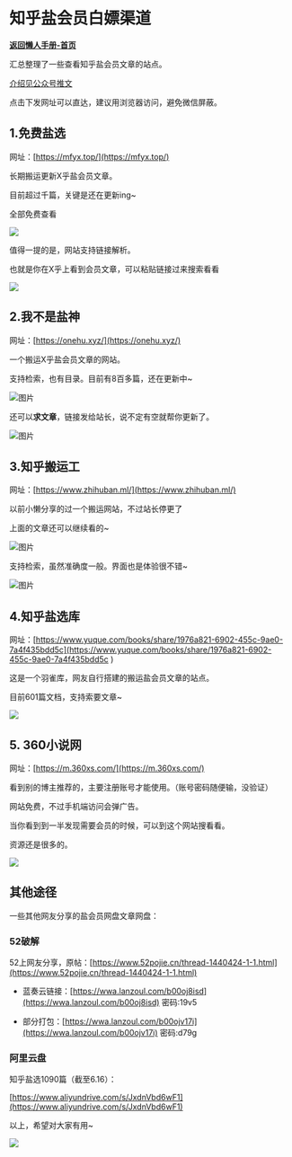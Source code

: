 # 知乎盐会员白嫖渠道

[**返回懒人手册-首页**](/README.md)

汇总整理了一些查看知乎盐会员文章的站点。

[介绍见公众号推文](https://mp.weixin.qq.com/s/X5tNAmwMPeP8e-uH-WP_ew)

点击下发网址可以直达，建议用浏览器访问，避免微信屏蔽。

## 1.免费盐选

网址：[https://mfyx.top/](https://mfyx.top/)

长期搬运更新X乎盐会员文章。

目前超过千篇，关键是还在更新ing~

全部免费查看

![](https://mmbiz.qpic.cn/sz_mmbiz_gif/ociaaribHd5ofSkslQFib66stYt1XxJtYRPZAnejz1mLPWNz2qvUJMuA9yMlpNgVG1h00fgzFsGXIqHssozaEMYibQ/640?wx_fmt=gif&wxfrom=5&wx_lazy=1&wx_co=1)

值得一提的是，网站支持链接解析。

也就是你在X乎上看到会员文章，可以粘贴链接过来搜索看看

![](https://mmbiz.qpic.cn/sz_mmbiz_gif/ociaaribHd5ofSkslQFib66stYt1XxJtYRPzpUDDbEibhXtpGquxH8RHqAPSBKEDmqaDcNOYHutROSaIdpMiaGh67EA/640?wx_fmt=gif&wxfrom=5&wx_lazy=1&wx_co=1)

## 2.我不是盐神

网址：[https://onehu.xyz/](https://onehu.xyz/)

一个搬运X乎盐会员文章的网站。

支持检索，也有目录。目前有8百多篇，还在更新中~

![图片](https://mmbiz.qpic.cn/sz_mmbiz_gif/ociaaribHd5ofSkslQFib66stYt1XxJtYRPMeb1pleBvGM9OvzotVQ78lyrFUZHJ3kialwW069WYWeh1ia2Q9P28rFg/640?wx_fmt=gif&wxfrom=5&wx_lazy=1&wx_co=1)

还可以**求文章**，链接发给站长，说不定有空就帮你更新了。

![图片](https://mmbiz.qpic.cn/mmbiz_png/Rmd3GnW8BRvAXTrpbVCv8aeicBGibZ5kB67KV0icZXBoLdOmOKswr7K75TJO8fhqiarUtiazrm4XkmDekIs8ibtMbZ7A/640?wx_fmt=png&wxfrom=5&wx_lazy=1&wx_co=1)



## 3.知乎搬运工

网址：[https://www.zhihuban.ml/](https://www.zhihuban.ml/)

以前小懒分享的过一个搬运网站，不过站长停更了

上面的文章还可以继续看的~

![图片](https://mmbiz.qpic.cn/sz_mmbiz_gif/ociaaribHd5ofSkslQFib66stYt1XxJtYRPOv0ZxGoG2KbYPvg3wuWump94y7zTuKKwlUB41DEyNOSx6r4Ce7gNeQ/640?wx_fmt=gif&wxfrom=5&wx_lazy=1&wx_co=1)

支持检索，虽然准确度一般。界面也是体验很不错~

![图片](https://mmbiz.qpic.cn/sz_mmbiz_gif/ociaaribHd5ofSkslQFib66stYt1XxJtYRPgkKicSTALtibaQqLAnA444Fy65aic3Nic4bFMiaLANu0NNQVUMzwH0eT9Ag/640?wx_fmt=gif&wxfrom=5&wx_lazy=1&wx_co=1)





## 4.知乎盐选库

网址：[https://www.yuque.com/books/share/1976a821-6902-455c-9ae0-7a4f435bdd5c](https://www.yuque.com/books/share/1976a821-6902-455c-9ae0-7a4f435bdd5c ) 

这是一个羽雀库，网友自行搭建的搬运盐会员文章的站点。

目前601篇文档，支持索要文章~

![](https://mmbiz.qpic.cn/mmbiz_png/Rmd3GnW8BRvAXTrpbVCv8aeicBGibZ5kB6TjwYKYLyX7JjlluJ5xh4e8Hs75tQ1WBHtTXoibjbh8Eg9MnlNFN1cJQ/640?wx_fmt=png&wxfrom=5&wx_lazy=1&wx_co=1)





## 5. 360小说网

网址：[https://m.360xs.com/](https://m.360xs.com/)

看到别的博主推荐的，主要注册账号才能使用。（账号密码随便输，没验证）

网站免费，不过手机端访问会弹广告。

当你看到到一半发现需要会员的时候，可以到这个网站搜看看。

资源还是很多的。

![](https://mmbiz.qpic.cn/mmbiz_png/Rmd3GnW8BRvAXTrpbVCv8aeicBGibZ5kB6Gom1z9j6MyrSe6XMxqE4qZMtCWvjy5pTThyNdTQ1ia2FgUurxLu9XUQ/640?wx_fmt=png&wxfrom=5&wx_lazy=1&wx_co=1)





## 其他途径

一些其他网友分享的盐会员网盘文章网盘：

### 52破解

52上网友分享，原帖：[https://www.52pojie.cn/thread-1440424-1-1.html](https://www.52pojie.cn/thread-1440424-1-1.html)

- 蓝奏云链接：[https://wwa.lanzoul.com/b00oj8isd](https://wwa.lanzoul.com/b00oj8isd) 密码:19v5

- 部分打包：[https://wwa.lanzoul.com/b00ojv17i](https://wwa.lanzoul.com/b00ojv17i) 密码:d79g



### 阿里云盘

知乎盐选1090篇（截至6.16）：

[https://www.aliyundrive.com/s/JxdnVbd6wF1](https://www.aliyundrive.com/s/JxdnVbd6wF1)



以上，希望对大家有用~

![](https://mmbiz.qpic.cn/mmbiz_jpg/Rmd3GnW8BRvQ4lyFfHJRKdCT38dOFpVQaIyoeXpYOxYsboIlPS7sKSPA4ibNAXCteYOP3KW5Pz4RPaxYOBsibfNg/640?wx_fmt=jpeg&wxfrom=5&wx_lazy=1&wx_co=1)

